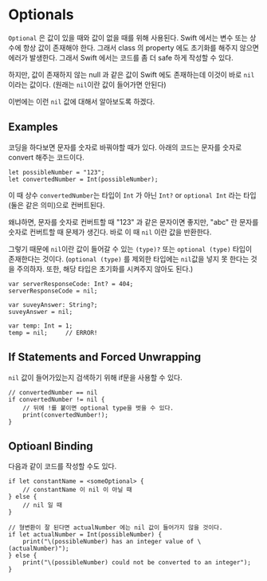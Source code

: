 # Optionals
`Optional` 은 값이 있을 때와 값이 없을 때를 위해 사용된다. Swift 에서는 변수 또는 상수에 항상 값이 존재해야 한다. 그래서 class 의 property 에도 초기화를 해주지 않으면 에러가 발생한다. 그래서 Swift 에서는 코드를 좀 더 safe 하게 작성할 수 있다.

하지만, 값이 존재하지 않는 null 과 같은 값이 Swift 에도 존재하는데 이것이 바로 `nil` 이라는 값이다. (원래는 `nil`이란 값이 들어가면 안된다)

이번에는 이런 `nil` 값에 대해서 알아보도록 하겠다.

## Examples
코딩을 하다보면 문자를 숫자로 바꿔야할 때가 있다. 아래의 코드는 문자를 숫자로 convert 해주는 코드이다.
```
let possibleNumber = "123";
let convertedNumber = Int(possibleNumber);
```
이 때 상수 `convertedNumber`는 타입이 `Int` 가 아닌 `Int?` or `optional Int` 라는 타입(둘은 같은 의미)으로 컨버트된다. 

왜냐하면, 문자를 숫자로 컨버트할 때 
"123" 과 같은 문자이면 좋지만, "abc" 란 문자를 숫자로 컨버트할 때 문제가 생긴다. 바로 이 때 `nil` 이란 값을 반환한다.  

그렇기 때문에 `nil`이란 값이 들어갈 수 있는 `(type)?` 또는 `optional (type)` 타입이 존재한다는 것이다. (`optional (type)` 를 제외한 타입에는 `nil`값을 넣지 못 한다는 것을 주의하자. 또한, 해당 타입은 초기화를 시켜주지 않아도 된다.)

```
var serverResponseCode: Int? = 404;
serverResponseCode = nil;

var suveyAnswer: String?;
suveyAnswer = nil;

var temp: Int = 1;
temp = nil;     // ERROR!
```

## If Statements and Forced Unwrapping
`nil` 값이 들어가있는지 검색하기 위해 if문을 사용할 수 있다.

```
// convertedNumber == nil
if convertedNumber != nil {
    // 뒤에 !를 붙이면 optional type을 벗을 수 있다.
    print(convertedNumber!);
}
```

## Optioanl Binding
다음과 같이 코드를 작성할 수도 있다.

```
if let constantName = <someOptional> {
    // constantName 이 nil 이 아닐 때
} else {
    // nil 일 때
}
```

```
// 형변환이 잘 된다면 actualNumber 에는 nil 값이 들어가지 않을 것이다.
if let actualNumber = Int(possibleNumber) {
    print("\(possibleNumber) has an integer value of \(actualNumber)");
} else {
    print("\(possibleNumber) could not be converted to an integer");
}
```